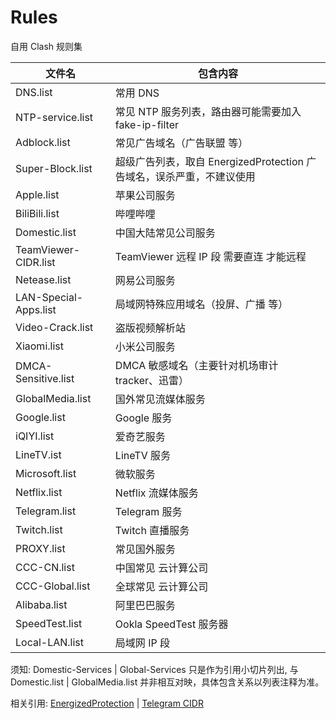 # Rules

自用 Clash 规则集

| 文件名                | 包含内容                                                              |
| --------------------- | --------------------------------------------------------------------- |
| DNS.list              | 常用 DNS                                                              |
| NTP-service.list      | 常见 NTP 服务列表，路由器可能需要加入 fake-ip-filter                  |
| Adblock.list          | 常见广告域名（广告联盟 等）                                           |
| Super-Block.list      | 超级广告列表，取自 EnergizedProtection 广告域名，误杀严重，不建议使用 |
| Apple.list            | 苹果公司服务                                                          |
| BiliBili.list         | 哔哩哔哩                                                              |
| Domestic.list         | 中国大陆常见公司服务                                                  |
| TeamViewer-CIDR.list  | TeamViewer 远程 IP 段 需要直连 才能远程                               |
| Netease.list          | 网易公司服务                                                          |
| LAN-Special-Apps.list | 局域网特殊应用域名（投屏、广播 等）                                   |
| Video-Crack.list      | 盗版视频解析站                                                        |
| Xiaomi.list           | 小米公司服务                                                          |
| DMCA-Sensitive.list   | DMCA 敏感域名（主要针对机场审计 tracker、迅雷）                       |
| GlobalMedia.list      | 国外常见流媒体服务                                                    |
| Google.list           | Google 服务                                                           |
| iQIYI.list            | 爱奇艺服务                                                            |
| LineTV.ist            | LineTV 服务                                                           |
| Microsoft.list        | 微软服务                                                              |
| Netflix.list          | Netflix 流媒体服务                                                    |
| Telegram.list         | Telegram 服务                                                         |
| Twitch.list           | Twitch 直播服务                                                       |
| PROXY.list            | 常见国外服务                                                          |
| CCC-CN.list           | 中国常见 云计算公司                                                   |
| CCC-Global.list       | 全球常见 云计算公司                                                   |
| Alibaba.list          | 阿里巴巴服务                                                          |
| SpeedTest.list        | Ookla SpeedTest 服务器                                                |
| Local-LAN.list        | 局域网 IP 段                                                          |

须知:
Domestic-Services | Global-Services 只是作为引用小切片列出, 与 Domestic.list | GlobalMedia.list 并非相互对映，具体包含关系以列表注释为准。

相关引用:
[EnergizedProtection](https://github.com/EnergizedProtection/block) | [Telegram CIDR](https://core.telegram.org/resources/cidr.txt)
